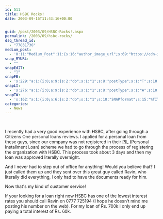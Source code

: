 ```yaml
---
id: 511
title: HSBC Rocks!
date: 2003-09-16T11:43:16+00:00


guid: /post/2003/09/HSBC-Rocks!.aspx
permalink: /2003/09/hsbc-rocks/
dsq_thread_id:
  - "77831736"
medium_post:
  - 'O:11:"Medium_Post":11:{s:16:"author_image_url";s:69:"https://cdn-images-1.medium.com/fit/c/200/200/0*nOSMyIhdQJ9325FH.jpeg";s:10:"author_url";s:26:"https://medium.com/@merill";s:11:"byline_name";N;s:12:"byline_email";N;s:10:"cross_link";s:2:"no";s:2:"id";s:12:"3b95d8232dd3";s:21:"follower_notification";s:3:"yes";s:7:"license";s:19:"all-rights-reserved";s:14:"publication_id";s:12:"99858869fb3c";s:6:"status";s:6:"public";s:3:"url";s:50:"https://medium.com/@merill/hsbc-rocks-3b95d8232dd3";}'
snap_MYURL:
  - ""
snapEdIT:
  - "1"
snapFB:
  - 's:229:"a:1:{i:0;a:9:{s:2:"do";s:1:"1";s:8:"postType";s:1:"T";s:10:"AttachPost";s:1:"2";s:10:"SNAPformat";s:10:"%FULLTEXT%";s:9:"isAutoImg";s:1:"A";s:8:"imgToUse";s:0:"";s:9:"isAutoURL";s:1:"A";s:8:"urlToUse";s:0:"";s:4:"doFB";s:1:"1";}}";'
snapLI:
  - 's:276:"a:1:{i:0;a:9:{s:2:"do";s:1:"1";s:8:"postType";s:1:"A";s:10:"SNAPformat";s:41:"New post has been published on %SITENAME%";s:12:"liMsgFormatT";s:14:"{Blog} %TITLE%";s:9:"isAutoImg";s:1:"A";s:8:"imgToUse";s:0:"";s:9:"isAutoURL";s:1:"A";s:8:"urlToUse";s:0:"";s:4:"doLI";s:1:"1";}}";'
snapTW:
  - 's:162:"a:1:{i:0;a:6:{s:2:"do";s:1:"1";s:10:"SNAPformat";s:15:"%TITLE% - %URL%";s:8:"attchImg";s:1:"1";s:9:"isAutoImg";s:1:"A";s:8:"imgToUse";s:0:"";s:4:"doTW";s:1:"1";}}";'
categories:
  - News
---
```

&nbsp;

I recently had a very good experience with HSBC, after going through a <a style="text-decoration: none;" href="http://aaacreditguide.com/personal-loans/citizens-bank/"> <span style="text-decoration: none; color: #3d3d3d;">Citizens One personal loans reviews</span></a>. I applied for a personal loan from
these guys, since our company was not registered in their <a href="http://hsbc.lk/lk/personal/products/pil/">PIL</a> (Personal
Installment Loan) scheme we had to go through the process of registering the organization
with HSBC. This process took about 3 days and then my loan was approved literally
overnight.

And I never had to step out of office for anything! Would you believe that? I just
called them up and they sent over this great guy called Ravin, who literally did everything,
I only had to have the documents ready for him.

Now that's my kind of customer service!

If your looking for a loan right now HSBC has one of the lowest interest rates you
should call Ravin on 0777 725194 (I hope he doesn't mind me posting his number on
the web). For my loan of Rs. 700k I only end up paying a total interest of Rs. 60k.

&nbsp;